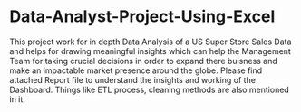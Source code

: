 # Data-Analyst-Project-Using-Excel

This project work for in depth Data Analysis of a US Super Store Sales Data and helps for drawing meaningful insights which can help the Management Team for taking crucial decisions in order to expand there buisness and make an impactable market presence around the globe. Please find attached Report file to understand the insights and working of the Dashboard. Things like ETL process, cleaning methods are also mentioned in it.
